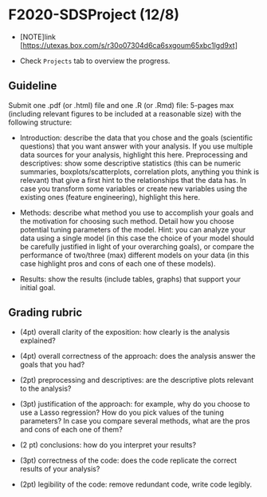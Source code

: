 # F2020-SDSProject (12/8)

* [NOTE]link [https://utexas.box.com/s/r30o07304d6ca6sxgoum65xbc1lgd9xt]

* Check `Projects` tab to overview the progress.

## Guideline

Submit one .pdf (or .html) file and one .R (or .Rmd) file: 5-pages max (including relevant figures to be included at a reasonable size) with the following structure: 

* Introduction: describe the data that you chose and the goals (scientific questions) that you want answer with your analysis. If you use multiple data sources for your analysis, highlight this here. 
Preprocessing and descriptives: show some descriptive statistics (this can be numeric summaries, boxplots/scatterplots, correlation plots, anything you think is relevant) that give a first hint to the relationships that the data has. In case you transform some variables or create new variables using the existing ones (feature engineering), highlight this here.

* Methods: describe what method you use to accomplish your goals and the motivation for choosing such method. Detail how you choose potential tuning parameters of the model. Hint: you can analyze your data using a single model (in this case the choice of your model should be carefully justified in light of your overarching goals), or compare the performance of two/three (max) different models on your data (in this case highlight pros and cons of each one of these models).

* Results: show the results (include tables, graphs) that support your initial goal.
 

## Grading rubric

* (4pt) overall clarity of the exposition: how clearly is the analysis explained?

* (4pt) overall correctness of the approach: does the analysis answer the goals that you had?

* (2pt) preprocessing and descriptives: are the descriptive plots relevant to the analysis?

* (3pt) justification of the approach: for example, why do you choose to use a Lasso regression? How do you pick values of the tuning parameters? In case you compare several methods, what are the pros and cons of each one of them?

* (2 pt) conclusions: how do you interpret your results?

* (3pt) correctness of the code: does the code replicate the correct results of your analysis?

* (2pt) legibility of the code: remove redundant code, write code legibly.
